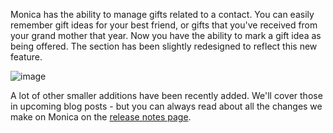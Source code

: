 Monica has the ability to manage gifts related to a contact. You can easily remember gift ideas for your best friend, or gifts that you've received from your grand mother that year. Now you have the ability to mark a gift idea as being offered. The section has been slightly redesigned to reflect this new feature.

![image](/img/posts/2018-01-25-gifts.png)

A lot of other smaller additions have been recently added. We'll cover those in upcoming blog posts - but you can always read about all the changes we make on Monica on the [release notes page](https://www.monicahq.com/changelog).
